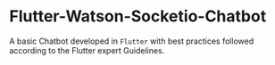 # Flutter-Watson-Socketio-Chatbot
A basic Chatbot developed in `Flutter` with best practices followed according to the Flutter expert Guidelines.
